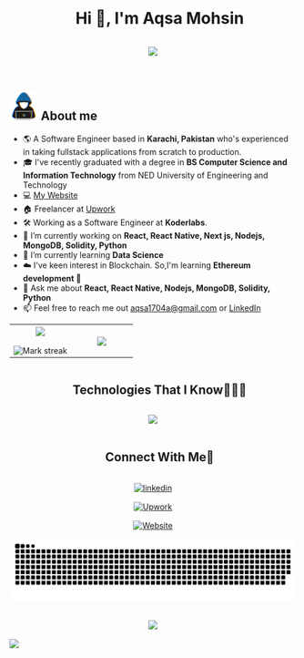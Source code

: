 <!--h1 without bottom border-->
<div id="user-content-toc">
  <ul align="center">
    <summary><h1 style="display: inline-block">Hi 👋, I'm Aqsa Mohsin</h1></summary>
  </ul>
</div>

<p align="center">
  <a href="https://github.com/DenverCoder1/readme-typing-svg"><img src="https://readme-typing-svg.herokuapp.com?font=Time+New+Roman&color=%23C8BE25&size=25&center=true&vCenter=true&width=600&height=100&lines=Software+Engineer;Computer+Science+Graduate;Competitive+Programmer;Always+learning+new+things"></a>
</p>
<br>
	
## <picture><img src = "https://github.com/0xAbdulKhalid/0xAbdulKhalid/raw/main/assets/mdImages/about_me.gif" width = 50px></picture> **About me**

<!--Intro start-->
- 🌎 A Software Engineer based in **Karachi, Pakistan** who's experienced in taking fullstack applications from scratch to production.
- 🎓 I've recently graduated with a degree in **BS Computer Science and Information Technology** from NED University of Engineering and Technology
- 💻 [My Website](https://aqsa-mohsin.vercel.app/)
- 🏠 Freelancer at [Upwork](https://www.upwork.com/freelancers/~0196704ccc2bbb71b6)
- 🛠 Working as a Software Engineer at **Koderlabs**.
- 🔭 I’m currently working on **React, React Native, Next js, Nodejs, MongoDB, Solidity, Python**
- 🌱 I’m currently learning **Data Science**
- ☁️ I've keen interest in Blockchain. So,I'm learning **Ethereum development 🚀**
- 💬 Ask me about **React, React Native, Nodejs, MongoDB, Solidity, Python**
- 📫 Feel free to reach me out [aqsa1704a@gmail.com](mailto:aqsa1704a@gmail.com) or [LinkedIn](https://www.linkedin.com/in/aqsa-mohsin-930bba209/)

<!--Intro end-->



<!--- stats & Trophy (start) -->
<p align="center">
  <!--- stats (start) -->
<table align="center">
<tr border="none">
<td width="50%" align="center">
  
  <img  align="center"  src="https://github-readme-stats.vercel.app/api?username=AQSAMOHSIN&theme=dark&show_icons=true&count_private=true" />
  <br></br>
  <img  title="🔥 Get streak stats for your profile at git.io/streak-stats" alt="Mark streak" src="https://github-readme-streak-stats.herokuapp.com/?user=AQSAMOHSIN&theme=dark&hide_border=false" /> 
</td>

<td width="50%" align="center">

  <img  align="center"  src="https://github-readme-stats.anuraghazra1.vercel.app/api/top-langs/?username=AQSAMOHSIN&theme=dark&hide_border=false&no-bg=true&no-frame=true&langs_count=10"/>
  
  </td>
</tr>
</table>
<!--- stats (end) -->


<!--h1 without bottom border-->
<div id="user-content-toc">
  <ul align="center">
    <summary><h2 style="display: inline-block">Technologies That I Know👨🏻‍💻</h2></summary>
  </ul>
</div>
<!--tech stack icons-->
<p align="center">
  <a href="https://skillicons.dev">
    <img src="https://skillicons.dev/icons?i=git,bootstrap,cpp,css,express,figma,firebase,github,html,js,materialui,mongodb,mysql,nextjs,nodejs,postman,py,react,redux,tailwind,ts,vscode&perline=14" />
  </a>
</p>


<!-- Connect with me -->
<!--h2 without bottom border-->
<div id="user-content-toc">
  <ul align="center">
    <summary><h2 style="display: inline-block">Connect With Me🤝</h2></summary>
  </ul>
</div>

<!--icons and links-->
<p align="center">
<a href="https://www.linkedin.com/in/aqsa-mohsin-930bba209/" target="blank"><img align="center" src="https://user-images.githubusercontent.com/88904952/234979284-68c11d7f-1acc-4f0c-ac78-044e1037d7b0.png" alt="linkedin" height="50" width="50" /></a>
</p>

<p align="center">
  <a href="https://www.upwork.com/freelancers/~0196704ccc2bbb71b6" target="blank">
    <img align="center" src="upwork-icon.png" alt="Upwork" height="50" width="50" />
  </a>
</p>

<p align="center">
  <a href="https://aqsa-mohsin.vercel.app/" target="blank">
    <img align="center" src="website-icon.png" alt="Website" height="50" width="50" />
  </a>
</p>


<!--- snake -->
<div align="center">
  <img  src="https://github.com/1999AZZAR/1999AZZAR/blob/main/resources/img/grid-snake.svg"
       alt="snake" /></a>
</div>


<br>

<!--profile visit count-->
<div align="center">
  
[![](https://visitcount.itsvg.in/api?id=AQSAMOHSIN&icon=3&color=6)](https://visitcount.itsvg.in)
  
</div>

<!--horizontal divider(gradiant)-->
<img src="https://user-images.githubusercontent.com/73097560/115834477-dbab4500-a447-11eb-908a-139a6edaec5c.gif">
